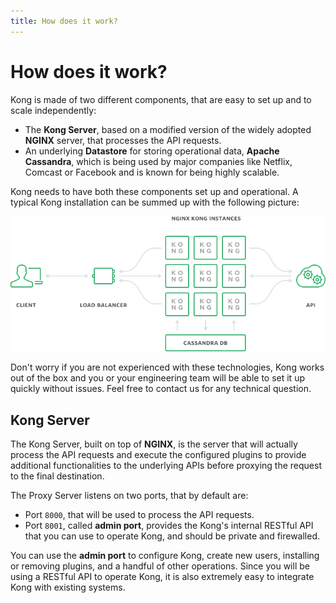```yaml
---
title: How does it work?
---
```


# How does it work?

Kong is made of two different components, that are easy to set up and to scale independently:

* The **Kong Server**, based on a modified version of the widely adopted **NGINX** server, that processes the API requests.
* An underlying **Datastore** for storing operational data, **Apache Cassandra**, which is being used by major companies like Netflix, Comcast or Facebook and is known for being highly scalable.

Kong needs to have both these components set up and operational. A typical Kong installation can be summed up with the following picture:

![](/assets/images/docs/kong-detailed.png)

Don't worry if you are not experienced with these technologies, Kong works out of the box and you or your engineering team will be able to set it up quickly without issues. Feel free to contact us for any technical question.

## Kong Server

The Kong Server, built on top of **NGINX**, is the server that will actually process the API requests and execute the configured plugins to provide additional functionalities to the underlying APIs before proxying the request to the final destination.

The Proxy Server listens on two ports, that by default are:

* Port `8000`, that will be used to process the API requests.
* Port `8001`, called **admin port**, provides the Kong's internal RESTful API that you can use to operate Kong, and should be private and firewalled.

You can use the **admin port** to configure Kong, create new users, installing or removing plugins, and a handful of other operations. Since you will be using a RESTful API to operate Kong, it is also extremely easy to integrate Kong with existing systems.
